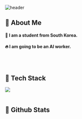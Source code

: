 ![header](https://capsule-render.vercel.app/api?type=Waving&color=gradient&height=300&section=header&text=Always%20Happy%20%F0%9F%A4%97)

  <!--Body-->
  
  ## 👀 About Me
  #### :raising_hand: I am a student from South Korea.<br/>
  #### :fire: I am going to be an AI worker.<br/>
  <br/>
  <br/>
  
  ## 🧱 Tech Stack
  <!--Python-->
  <img src="https://img.shields.io/badge/Python-3776AB?style=flat-square&logo=Python&logoColor=white"/>
  <br/>
  <br/>
  
  ## 🤔 Github Stats

<!--
**taehun96/taehun96** is a ✨ _special_ ✨ repository because its `README.md` (this file) appears on your GitHub profile.

Here are some ideas to get you started:

- 🔭 I’m currently working on ...
- 🌱 I’m currently learning ...
- 👯 I’m looking to collaborate on ...
- 🤔 I’m looking for help with ...
- 💬 Ask me about ...
- 📫 How to reach me: ...
- 😄 Pronouns: ...
- ⚡ Fun fact: ...
-->
